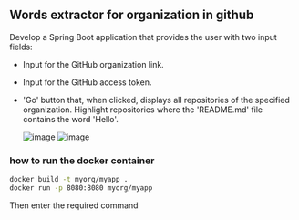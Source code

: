 ## Words extractor for organization in github

Develop a Spring Boot application that provides the user with two input fields:

- Input for the GitHub organization link.
- Input for the GitHub access token.
- 'Go' button that, when clicked, displays all repositories of the specified organization. Highlight repositories where the 'README.md' file contains the word 'Hello'.

  ![image](https://github.com/dimaStepul/upgraded-giggle/assets/58146475/9f336c41-7642-4bdd-a34a-8e26411610e2)
![image](https://github.com/dimaStepul/upgraded-giggle/assets/58146475/a0693dee-2318-4e2d-a07f-d3883876cb2c)


### how to run the docker container
```bash
docker build -t myorg/myapp .           
docker run -p 8080:8080 myorg/myapp      
```

Then enter  the required command
